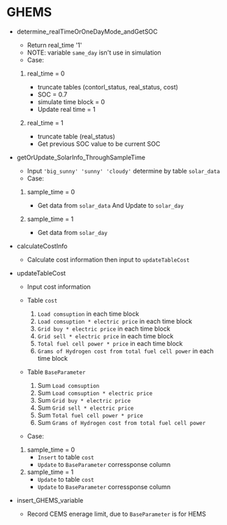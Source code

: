 # GHEMS

* determine_realTimeOrOneDayMode_andGetSOC
    * Return real_time '1'
    * NOTE: variable `same_day` isn't use in simulation
    * Case:
    1. real_time = 0 
        * truncate tables (contorl_status, real_status, cost)
        * SOC = 0.7
        * simulate time block = 0
        * Update real time = 1

    2. real_time = 1
        * truncate table (real_status)
        * Get previous SOC value to be current SOC

* getOrUpdate_SolarInfo_ThroughSampleTime
    * Input `'big_sunny' 'sunny' 'cloudy'` determine by table `solar_data`
    * Case:
    1. sample_time = 0
        * Get data from `solar_data` And Update to `solar_day`

    2. sample_time = 1
        * Get data from `solar_day`

* calculateCostInfo
    * Calculate cost information then input to `updateTableCost`

* updateTableCost
    * Input cost information 
    * Table `cost`
        1. `Load comsuption` in each time block
        1. `Load comsuption * electric price` in each time block
        1. `Grid buy * electric price` in each time block
        1. `Grid sell * electric price` in each time block
        1. `Total fuel cell power * price` in each time block
        1. `Grams of Hydrogen cost from total fuel cell power` in each time block
    * Table `BaseParameter`
        1. Sum `Load comsuption` 
        1. Sum `Load comsuption * electric price` 
        1. Sum `Grid buy * electric price` 
        1. Sum `Grid sell * electric price` 
        1. Sum `Total fuel cell power * price` 
        1. Sum `Grams of Hydrogen cost from total fuel cell power` 
        
    * Case:
    1. sample_time = 0
        * `Insert` to table `cost`
        * `Update` to `BaseParameter` corressponse column
    1. sample_time = 1
        * `Update` to table `cost`
        * `Update` to `BaseParameter` corressponse column

* insert_GHEMS_variable
    * Record CEMS enerage limit, due to `BaseParameter` is for HEMS
    